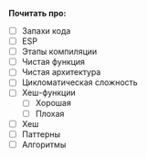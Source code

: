 **Почитать про:**
- [ ] Запахи кода
- [ ] ESP 
- [ ] Этапы компиляции
- [ ] Чистая функция
- [ ] Чистая архитектура
- [ ] Цикломатическая сложность
- [ ] Хеш-функции
	- [ ] Хорошая 
	- [ ] Плохая
- [ ] Хеш
- [ ] Паттерны
- [ ] Алгоритмы
